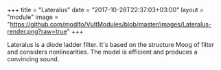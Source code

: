 +++
title = "Lateralus"
date = "2017-10-28T22:37:03+03:00"
layout = "module"
image = "https://github.com/modlfo/VultModules/blob/master/images/Lateralus-render.png?raw=true"
+++

Lateralus is a diode ladder filter. It's based on the structure Moog of filter and considers nonlinearities. The model is efficient and produces a convincing sound.